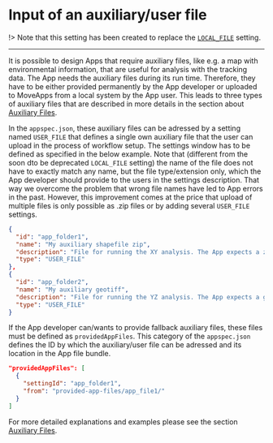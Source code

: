 # Input of an auxiliary/user file

!\> Note that this setting has been created to replace the [`LOCAL_FILE`](appspec/current/settings/local_file.md) setting. 

---

It is possible to design Apps that require auxiliary files, like e.g. a map with environmental information, that are useful for analysis with the tracking data. The App needs the auxiliary files during its run time. Therefore, they have to be either provided permanently by the App developer or uploaded to MoveApps from a local system by the App user. This leads to three types of auxiliary files that are described in more details in the section about [Auxiliary Files](auxiliary.md).

In the `appspec.json`, these auxiliary files can be adressed by a setting named `USER_FILE` that defines a single own auxiliary file that the user can upload in the process of workflow setup. The settings window has to be defined as specified in the below example. Note that (different from the  soon dto be deprecated `LOCAL_FILE` setting) the name of the file does not have to exactly match any name, but the file type/extension only, which the App developer should provide to the users in the settings description. That way we overcome the problem that wrong file names have led to App errors in the past. However, this improvement comes at the price that upload of multiple files is only possible as .zip files or by adding several `USER_FILE` settings.


```appspec.json
{
  "id": "app_folder1",
  "name": "My auxiliary shapefile zip",
  "description": "File for running the XY analysis. The App expects a zipped set of files with the extensions: 1. `.cpg`, 2. `.dbf`, 3. `.prj`, 4. `.shp`, 5. `.shx`.",
  "type": "USER_FILE"
},
{
  "id": "app_folder2",
  "name": "My auxiliary geotiff",
  "description": "File for running the YZ analysis. The App expects a geotiff file with the extension: `.geotiff`.",
  "type": "USER_FILE"
}
```

If the App developer can/wants to provide fallback auxiliary files, these files must be defined as `providedAppFiles`. This category of the `appspec.json` defines the ID by which the auxiliary/user file can be adressed and its location in the App file bundle.


```appspec.json
"providedAppFiles": [
  {
    "settingId": "app_folder1",
    "from": "provided-app-files/app_file1/"
  }
]
```

For more detailed explanations and examples please see the section [Auxiliary Files](auxiliary.md).